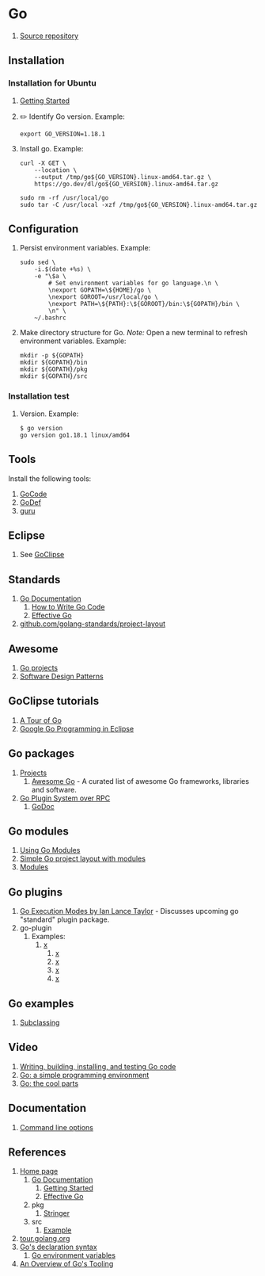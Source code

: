 # Go

1. [Source repository](https://github.com/golang/go)

## Installation

### Installation for Ubuntu

1. [Getting Started](https://golang.org/doc/install)
1. :pencil2: Identify Go version.
   Example:

    ```console
    export GO_VERSION=1.18.1
    ```

1. Install go.
   Example:

    ```console
    curl -X GET \
        --location \
        --output /tmp/go${GO_VERSION}.linux-amd64.tar.gz \
        https://go.dev/dl/go${GO_VERSION}.linux-amd64.tar.gz

    sudo rm -rf /usr/local/go
    sudo tar -C /usr/local -xzf /tmp/go${GO_VERSION}.linux-amd64.tar.gz
    ```

## Configuration

1. Persist environment variables.
   Example:

    ```console
    sudo sed \
        -i.$(date +%s) \
        -e "\$a \
            # Set environment variables for go language.\n \
            \nexport GOPATH=\${HOME}/go \
            \nexport GOROOT=/usr/local/go \
            \nexport PATH=\${PATH}:\${GOROOT}/bin:\${GOPATH}/bin \
            \n" \
        ~/.bashrc
    ```

1. Make directory structure for Go.
   *Note:* Open a new terminal to refresh environment variables.
   Example:

    ```console
    mkdir -p ${GOPATH}
    mkdir ${GOPATH}/bin
    mkdir ${GOPATH}/pkg
    mkdir ${GOPATH}/src
    ```

### Installation test

1. Version.
   Example:

    ```console
    $ go version
    go version go1.18.1 linux/amd64
    ```

## Tools

Install the following tools:

1. [GoCode](gocode.md#installation)
1. [GoDef](godef.md#installation)
1. [guru](guru.md#installation)

## Eclipse

1. See [GoClipse](goclipse.md)

## Standards

1. [Go Documentation](https://golang.org/doc)
    1. [How to Write Go Code](https://golang.org/doc/code.html)
    1. [Effective Go](https://golang.org/doc/effective_go.html)
1. [github.com/golang-standards/project-layout](https://github.com/golang-standards/project-layout)

## Awesome

1. [Go projects](https://github.com/golang/go/wiki/Projects)
1. [Software Design Patterns](https://github.com/tmrts/go-patterns)

## GoClipse tutorials

1. [A Tour of Go](https://tour.golang.org)
1. [Google Go Programming in Eclipse](http://www.tutorialsavvy.com/2013/04/google-go-programming-in-eclipse.html/)

## Go packages

1. [Projects](https://github.com/golang/go/wiki/Projects)
    1. [Awesome Go](https://github.com/avelino/awesome-go) - A curated list of awesome Go frameworks, libraries and software.
1. [Go Plugin System over RPC](https://github.com/hashicorp/go-plugin)
    1. [GoDoc](https://godoc.org/github.com/hashicorp/go-plugin)

## Go modules

1. [Using Go Modules](https://blog.golang.org/using-go-modules)
1. [Simple Go project layout with modules](https://eli.thegreenplace.net/2019/simple-go-project-layout-with-modules/)
1. [Modules](https://github.com/golang/go/wiki/Modules)

## Go plugins

1. [Go Execution Modes by Ian Lance Taylor](http://bit.ly/1l7VFsL) - Discusses upcoming go "standard" plugin package.
1. go-plugin
    1. Examples:
        1. [x](https://github.com/hashicorp/go-plugin/issues/11)
            1. [x](https://github.com/hashicorp/terraform/tree/master/plugin)
            1. [x](https://github.com/hashicorp/terraform/tree/master/builtin)
            1. [x](https://github.com/hashicorp/otto-example-app-plugin)
            1. [x](https://github.com/hashicorp/otto/tree/v0.2.0)

## Go examples

1. [Subclassing](https://play.golang.org/p/1uvs6MORHK)

## Video

1. [Writing, building, installing, and testing Go code](https://www.youtube.com/watch?v=XCsL89YtqCs)
1. [Go: a simple programming environment](https://vimeo.com/53221558)
1. [Go: the cool parts](http://oredev.org/2015/sessions/go-the-cool-parts)

## Documentation

1. [Command line options](https://golang.org/cmd/go/)

## References

1. [Home page](https://golang.org)
    1. [Go Documentation](https://golang.org/doc)
        1. [Getting Started](https://golang.org/doc/install)
        1. [Effective Go](https://golang.org/doc/effective_go.html)
    1. pkg
        1. [Stringer](http://golang.org/pkg/fmt/#Stringer)
    1. src
        1. [Example](https://golang.org/src/go/doc/example.go)
1. [tour.golang.org](https://tour.golang.org)
1. [Go's declaration syntax](https://blog.golang.org/gos-declaration-syntax)
    1. [Go environment variables](https://golang.org/cmd/go/#hdr-Environment_variables)
1. [An Overview of Go's Tooling](https://www.alexedwards.net/blog/an-overview-of-go-tooling)
